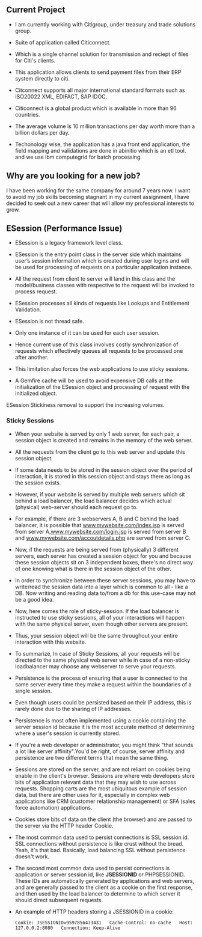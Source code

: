 
## Current Project
- I am currently working with Citigroup, under treasury and trade solutions group.
- Suite of application called Citiconnect.
- Which is a single channel solution for transmission and reciept of files for Citi's clients.
- This application allows clients to send payment files from their ERP system directly to citi.
- Citconnect supports all major international standard formats such as ISO20022 XML, EDIFACT, SAP IDOC.
- Citiconnect is a global product which is available in more than 96 countries.
- The average volume is 10 million transactions per day worth more than a billion dollars per day.

- Techonology wise, the application has a java front end application, the field mapping and validations are done in abinitio which is an etl tool. and we use ibm computegrid for batch processing.

## Why are you looking for a new job?
I have been working for the same company for around 7 years now. I want to avoid my job skills becoming stagnant in my current assignment, I have decided to seek out a new career that will allow my professional interests to grow.


## ESession  (Performance Issue)
- ESession is a legacy framework level class.
- ESession is the entry point class in the server side which maintains user’s session information which is created during user logins and will be used for processing of requests on a particular application instance. 
- All the request from client to server will land in this class and the model/business classes with respective to the request will be invoked to process request. 
- ESession processes all kinds of requests like Lookups and Entitlement Validation.
- ESession is not thread safe.
- Only one instance of it can be used for each user session. 
- Hence current use of this class involves costly synchronization of requests which effectively queues all requests to be processed one after another.
- This limitation also forces the web applications to use sticky sessions.  

- A Gemfire cache will be used to avoid expensive DB calls at the initialization of the ESession object and processing of request with the initialized object.

ESession Stickiness removal to support the increasing volumes.


### Sticky Sessions
- When your website is served by only 1 web server, for each pair, a session object is created and remains in the memory of the web server.
- All the requests from the client go to this web server and update this session object.
- If some data needs to be stored in the session object over the period of interaction, it is stored in this session object and stays there as long as the session exists.

- However, if your website is served by multiple web servers which sit behind a load balancer, the load balancer decides which actual (physical) web-server should each request go to.
- For example, if there are 3 webservers A, B and C behind the load balancer, it is possible that www.mywebsite.com/index.jsp is served from server A,www.mywebsite.com/login.jsp is served from server B and www.mywebsite.com/accoutdetails.php are served from server C.

- Now, if the requests are being served from (physically) 3 different servers, each server has created a session object for you and because these session objects sit on 3 independent boxes, there's no direct way of one knowing what is there in the session object of the other.
- In order to synchronize between these server sessions, you may have to write/read the session data into a layer which is common to all - like a DB. Now writing and reading data to/from a db for this use-case may not be a good idea.
- Now, here comes the role of sticky-session. If the load balancer is instructed to use sticky sessions, all of your interactions will happen with the same physical server, even though other servers are present.
- Thus, your session object will be the same throughout your entire interaction with this website.
- To summarize, In case of Sticky Sessions, all your requests will be directed to the same physical web server while in case of a non-sticky loadbalancer may choose any webserver to serve your requests.

- Persistence is the process of ensuring that a user is connected to the same server every time they make a request within the boundaries of a single session.
- Even though users could be persisted based on their IP address, this is rarely done due to the sharing of IP addresses. 
- Persistence is most often implemented using a cookie containing the server session id because it is the most accurate method of determining where a user's session is currently stored.

- If you're a web developer or administrator, you might think "that sounds a lot like server affinity".You'd be right, of course, server affinity and persistence are two different terms that mean the same thing.
- Sessions are stored on the server, and are not reliant on cookies being enable in the client's browser. Sessions are where web developers store bits of application relevant data that they may wish to use across requests. Shopping carts are the most ubiquitous example of session data, but there are other uses for it, especially in complex web applications like CRM (customer relationship management) or SFA (sales force automation) applications.
- Cookies store bits of data on the client (the browser) and are passed to the server via the HTTP header Cookie.

- The most common data used to persist connections is SSL session id. SSL connections without persistence is like crust without the bread. Yeah, it's that bad. Basically, load balancing SSL without persistence doesn't work.
- The second most common data used to persist connections is application or server session id, like **JSESSIONID** or PHPSESSIONID. These IDs are automatically generated by applications and web servers, and are generally passed to the client as a cookie on the first response, and then used by the load balancer to determine to which server it should direct subsequent requests.
- An example of HTTP headers storing a JSESSIONID in a cookie:

   `Cookie: JSESSIONID=9597856473431   Cache-Control: no-cache   Host: 127.0.0.2:8080   Connection: Keep-Alive`
   
